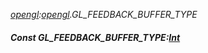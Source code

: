 _[opengl](../../modules/opengl/opengl-module.md):[opengl](../../modules/opengl/opengl-module.md).GL\_FEEDBACK\_BUFFER\_TYPE_
##### Const GL\_FEEDBACK\_BUFFER\_TYPE:[Int](../../modules/wonkey/wonkey-types-int.md)
